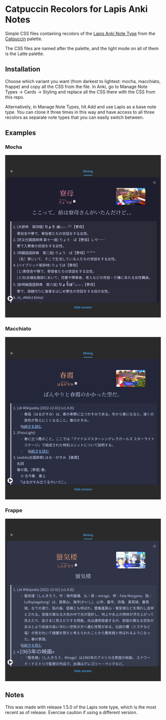# Catpuccin Recolors for Lapis Anki Notes

Simple CSS files containing recolors of the [Lapis Anki Note Type](https://github.com/donkuri/lapis) from the [Catpuccin](https://catppuccin.com/palette/) palette.

The CSS files are named after the palette, and the light mode on all of them is the Latte palette.

## Installation

Choose which variant you want (from darkest to lightest: mocha, macchiato, frappe) and copy all the CSS from the file.  In Anki, go to Manage Note Types -> Cards -> Styling and replace all the CSS there with the CSS from this repo.

Alternatively, in Manage Note Types, hit Add and use Lapis as a base note type. You can clone it three times in this way and have access to all three recolors as separate note types that you can easily switch between.

## Examples

### Mocha

![Mocha](/img/mocha.png)

### Macchiato

![Macchiato](/img/macchiato.png)

### Frappe

![Frappe](/img/frappe.png)

## Notes

This was made with release 1.5.0 of the Lapis note type, which is the most recent as of release. Exercise caution if using a different version. 